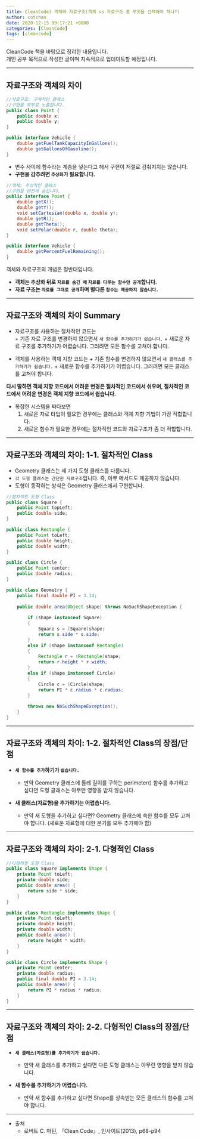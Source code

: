 ```yaml
---
title: CleanCode) 객체와 자료구조(객체 vs 자료구조 중 무엇을 선택해야 하나?)
author: cotchan 
date: 2020-12-15 09:17:21 +0800
categories: [CleanCode] 
tags: [cleancode]
---
```


CleanCode 책을 바탕으로 정리한 내용입니다.            
개인 공부 목적으로 작성한 글이며 지속적으로 업데이트할 예정입니다.        

---

## 자료구조와 객체의 차이

```java
//자료구조: 구체적인 클래스
//구현을 외부로 노출합니다. 
public class Point { 
    public double x;
    public double y;	
}

public interface Vehicle { 
    double getFuelTankCapacityInGallons();
    double getGallonsOfGasoline();
}
```


+ 변수 사이에 함수라는 계층을 넣는다고 해서 구현이 저절로 감춰지지는 않습니다.
+ **구현을 감추려면 `추상화`가 필요합니다.** 

```java
//객체: 추상적인 클래스
//구현을 완전히 숨깁니다.
public interface Point { 
    double getX();
    double getY();
    void setCartesian(double x, double y);
    double getR();
    double getTheta();
    void setPolar(double r, double theta);
}

public interface Vehicle { 
    double getPercentFuelRemaining();
}
```

객체와 자료구조의 개념은 정반대입니다.    
+ **객체는 추상화 뒤로 `자료를 숨긴 채` `자료를 다루는 함수만 공개`합니다.**
+ **자료 구조는 `자료를 그대로 공개`하며 별다른 `함수는 제공하지 않습니다.`**


---

## 자료구조와 객체의 차이 Summary 

+ 자료구조를 사용하는 절차적인 코드는   
        + 기존 자료 구조를 변경하지 않으면서 `새 함수를 추가하기가 쉽습니다.`
        + 새로운 자료 구조를 추가하기가 어렵습니다. 그러려면 모든 함수를 고쳐야 합니다.

+ 객체를 사용하는 객체 지향 코드는 
        + 기존 함수를 변경하지 않으면서 `새 클래스를 추가하기가 쉽습니다.`
        + 새로운 함수를 추가하기가 어렵습니다. 그러려면 모든 클래스를 고쳐야 합니다.


**다시 말하면 객체 지향 코드에서 어려운 변경은 절차적인 코드에서 쉬우며, 절차적인 코드에서 어려운 변경은 객체 지향 코드에서 쉽습니다.**

+ 복잡한 시스템을 짜다보면	
	1. 새로운 자료 타입이 필요한 경우에는 클래스와 객체 지향 기법이 가장 적합합니다.
	2. 새로운 함수가 필요한 경우에는 절차적인 코드와 자료구조가 좀 더 적합합니다.

---

## 자료구조와 객체의 차이: 1-1. 절차적인 Class

+ Geometry 클래스는 세 가지 도형 클래스를 다룹니다.
+ `각 도형 클래스는 간단한 자료구조`입니다. 즉, 아무 메서드도 제공하지 않습니다.
+ 도형이 동작하는 방식은 Geometry 클래스에서 구현합니다.

```java
//절차적인 도형 Class
public class Square {
	public Point topLeft;
	public double side;
}

public class Rectangle {
	public Point toLeft;
	public double height;
	public double width;
}

public class Circle {
	public Point center;
	public double radius;
}

public class Geometry {
	public final double PI = 3.14;
		
	public double area(Object shape) throws NoSuchShapeException {
			
		if (shape instanceof Square) 
		{
			Square s = (Square)shape;
			return s.side * s.side;
		}
		else if (shape instanceof Rectangle) 
		{
			Rectangle r = (Rectangle)shape;
			return r.height * r.width;
		}
 		else if (shape instanceof Circle) 
		{
			Circle c = (Circle)shape;
			return PI * c.radius * c.radius;
		}
		
		throws new NoSuchShapeException();
	} 
}
```

---

## 자료구조와 객체의 차이: 1-2. 절차적인 Class의 장점/단점

+ **`새 함수를 추가`하기가 `쉽습니다.`**
	+ 만약 Geometry 클래스에 둘레 길이를 구하는 perimeter() 함수를 추가하고 싶다면 도형 클래스는 아무런 영향을 받지 않습니다.

+ **새 클래스(자료형)을 추가하기는 어렵습니다.**
	+ 만약 새 도형을 추가하고 싶다면? Geometry 클래스에 속한 함수를 모두 고쳐야 합니다. (새로운 자료형에 대한 분기를 모두 추가해야 함) 


---

## 자료구조와 객체의 차이: 2-1. 다형적인 Class

```java
//다형적인 도형 Class
public class Square implements Shape { 
	private Point toLeft;
	private double side;
	public double area() { 
		return side * side;
	}
}

public class Rectangle implements Shape { 
	private Point toLeft;
	private double height;
	private double width;
	public double area() {
		return height * width;
	}
}

public class Circle implements Shape { 
	private Point center;
	private double radius;
	public final double PI = 3.14;
	public double area() {
		return PI * radius * radius; 
	}
}
```


---

## 자료구조와 객체의 차이: 2-2. 다형적인 Class의 장점/단점

+ **`새 클래스(자료형)를 추가하기가 쉽습니다.`**
	+ 만약 새 클래스를 추가하고 싶다면 다른 도형 클래스는 아무런 영향을 받지 않습니다. 

+ **새 함수를 추가하기가 어렵습니다.**
	+ 만약 새 함수를 추가하고 싶다면 Shape를 상속받는 모든 클래스의 함수를 고쳐야 합니다.

---

+ 출처	
	+ 로버트 C. 마틴, 『Clean Code』, 인사이트(2013), p68-p94
